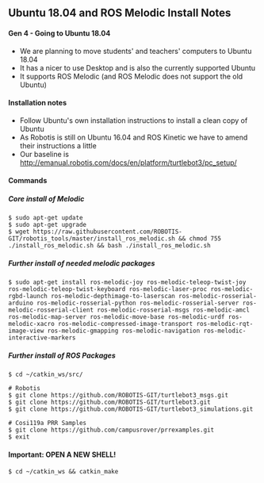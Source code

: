 ## Ubuntu 18.04 and ROS Melodic Install Notes

#### Gen 4 - Going to Ubuntu 18.04
* We are planning to move students' and teachers' computers to Ubuntu 18.04
* It has a nicer to use Desktop and is also the currently supported Ubuntu
* It supports ROS Melodic (and ROS Melodic does not support the old Ubuntu)

#### Installation notes
* Follow Ubuntu's own installation instructions to install a clean copy of Ubuntu
* As Robotis is still on Ubuntu 16.04 and ROS Kinetic we have to amend their instructions a little
* Our baseline is http://emanual.robotis.com/docs/en/platform/turtlebot3/pc_setup/

#### Commands

##### Core install of Melodic
```
$ sudo apt-get update
$ sudo apt-get upgrade
$ wget https://raw.githubusercontent.com/ROBOTIS-GIT/robotis_tools/master/install_ros_melodic.sh && chmod 755 ./install_ros_melodic.sh && bash ./install_ros_melodic.sh
```

##### Further install of needed melodic packages

```
$ sudo apt-get install ros-melodic-joy ros-melodic-teleop-twist-joy ros-melodic-teleop-twist-keyboard ros-melodic-laser-proc ros-melodic-rgbd-launch ros-melodic-depthimage-to-laserscan ros-melodic-rosserial-arduino ros-melodic-rosserial-python ros-melodic-rosserial-server ros-melodic-rosserial-client ros-melodic-rosserial-msgs ros-melodic-amcl ros-melodic-map-server ros-melodic-move-base ros-melodic-urdf ros-melodic-xacro ros-melodic-compressed-image-transport ros-melodic-rqt-image-view ros-melodic-gmapping ros-melodic-navigation ros-melodic-interactive-markers
```

##### Further install of ROS Packages

```
$ cd ~/catkin_ws/src/

# Robotis
$ git clone https://github.com/ROBOTIS-GIT/turtlebot3_msgs.git
$ git clone https://github.com/ROBOTIS-GIT/turtlebot3.git
$ git clone https://github.com/ROBOTIS-GIT/turtlebot3_simulations.git

# Cosi119a PRR Samples
$ git clone https://github.com/campusrover/prrexamples.git
$ exit
```
#### Important: OPEN A NEW SHELL!
```
$ cd ~/catkin_ws && catkin_make

```
